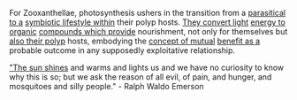 
For Zooxanthellae, photosynthesis ushers in the transition from a [parasitical to a](1/3/2/2/2/_Symbiotic-Parasitic%20Relationship) [symbiotic lifestyle within](1/3/2/2/2/_Symbiotic-Parasitic%20Relationship) their polyp hosts. [They convert light](3/1/1/1/2/1/1/.Solar%20Panels) [energy to organic](3/1/1/3/3/1/3/_Motion-Energy%20Conversion) [compounds which provide](2/2/2/2/2/2/3/1/2/.'Chemical%20Compounds') nourishment, not only for themselves but [also their polyp](2/1/1/2/2/2/1/3/.Genetics) hosts, embodying the [concept of mutual](1/3/1/3/1/3/2/.Symbiosis) [benefit as a](3/1/3/3/1/2/2/3/3/3/3/.Community%20Benefits) probable outcome in any supposedly exploitative relationship.

["The sun shines](1/2/2/2/1/1/1/2/.Sunshine) and warms and lights us and we have no curiosity to know why this is so; but we ask the reason of all evil, of pain, and hunger, and mosquitoes and silly people." - Ralph Waldo Emerson

